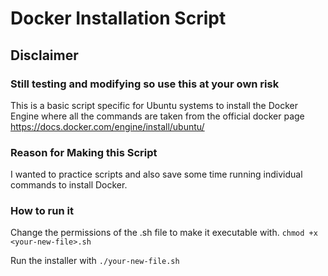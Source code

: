 # Docker Installation Script

## Disclaimer
### Still testing and modifying so use this at your own risk

This is a basic script specific for Ubuntu systems to install the Docker Engine where all the commands are taken from the official docker page https://docs.docker.com/engine/install/ubuntu/

### Reason for Making this Script
I wanted to practice scripts and also save some time running individual commands to install Docker.

### How to run it

Change the permissions of the .sh file to make it executable with.
`chmod +x <your-new-file>.sh`

Run the installer with
`./your-new-file.sh`

